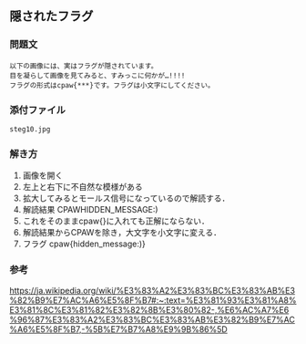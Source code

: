 ## 隠されたフラグ
### 問題文
```
以下の画像には、実はフラグが隠されています。
目を凝らして画像を見てみると、すみっこに何かが…!!!!
フラグの形式はcpaw{***}です。フラグは小文字にしてください。
```
### 添付ファイル
`steg10.jpg`
### 解き方
1. 画像を開く
2. 左上と右下に不自然な模様がある
3. 拡大してみるとモールス信号になっているので解読する．
4. 解読結果 CPAWHIDDEN_MESSAGE:)
5. これをそのままcpaw{}に入れても正解にならない．
6. 解読結果からCPAWを除き，大文字を小文字に変える．
7. フラグ cpaw{hidden_message:)}

### 参考
https://ja.wikipedia.org/wiki/%E3%83%A2%E3%83%BC%E3%83%AB%E3%82%B9%E7%AC%A6%E5%8F%B7#:~:text=%E3%81%93%E3%81%A8%E3%81%8C%E3%81%82%E3%82%8B%E3%80%82-,%E6%AC%A7%E6%96%87%E3%83%A2%E3%83%BC%E3%83%AB%E3%82%B9%E7%AC%A6%E5%8F%B7,-%5B%E7%B7%A8%E9%9B%86%5D